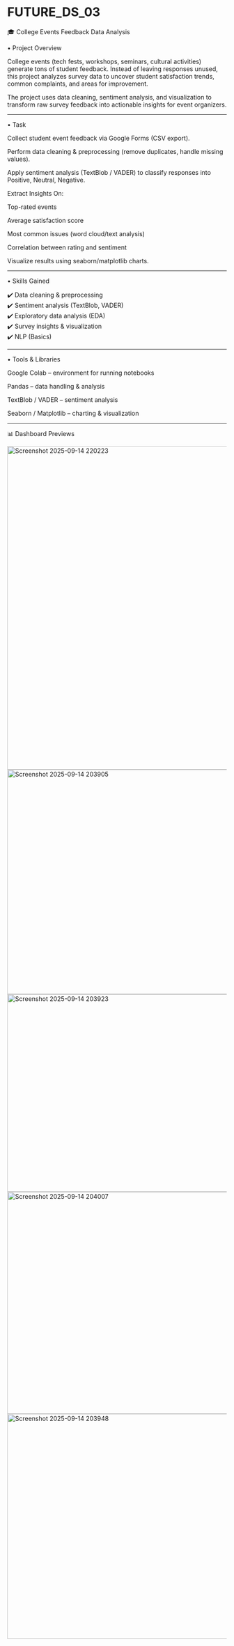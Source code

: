 # FUTURE_DS_03
🎓 College Events Feedback Data Analysis 

•  Project Overview

College events (tech fests, workshops, seminars, cultural activities) generate tons of student feedback. Instead of leaving responses unused, this project analyzes survey data to uncover student satisfaction trends, common complaints, and areas for improvement.

The project uses data cleaning, sentiment analysis, and visualization to transform raw survey feedback into actionable insights for event organizers.

__________________________________________

•  Task

Collect student event feedback via Google Forms (CSV export).

Perform data cleaning & preprocessing (remove duplicates, handle missing values).

Apply sentiment analysis (TextBlob / VADER) to classify responses into Positive, Neutral, Negative.

Extract Insights On:

Top-rated events

Average satisfaction score

Most common issues (word cloud/text analysis)

Correlation between rating and sentiment

Visualize results using seaborn/matplotlib charts.

__________________________________________

•  Skills Gained

✔️ Data cleaning & preprocessing             
✔️ Sentiment analysis (TextBlob, VADER)      
✔️ Exploratory data analysis (EDA)        
✔️ Survey insights & visualization         
✔️ NLP (Basics) 

__________________________________________

•  Tools & Libraries

Google Colab – environment for running notebooks

Pandas – data handling & analysis

TextBlob / VADER – sentiment analysis

Seaborn / Matplotlib – charting & visualization

__________________________________________

📊 Dashboard Previews

<img width="1323" height="743" alt="Screenshot 2025-09-14 220223" src="https://github.com/user-attachments/assets/5d7d7edc-1385-42d7-863d-d2570c607022" />
<br>
<img width="855" height="516" alt="Screenshot 2025-09-14 203905" src="https://github.com/user-attachments/assets/137d9ca2-90cf-48a4-b2c3-4675387e3825" />
<br>
<img width="668" height="454" alt="Screenshot 2025-09-14 203923" src="https://github.com/user-attachments/assets/3dea5d4c-4836-41df-b6ba-c61dd33d36d6" />
<br>
<img width="844" height="510" alt="Screenshot 2025-09-14 204007" src="https://github.com/user-attachments/assets/39389c42-076e-4812-9fd1-d6d74b02dc73" />
<br>
<img width="975" height="517" alt="Screenshot 2025-09-14 203948" src="https://github.com/user-attachments/assets/7d571795-20aa-4b4a-b190-ac1b0cd6f641" />
